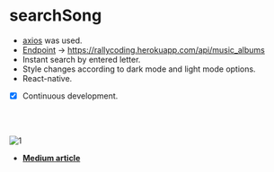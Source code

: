 # searchSong

* [axios](https://github.com/axios/axios) was used.
* [Endpoint](https://stackoverflow.com/questions/2122604/what-is-an-endpoint) -> https://rallycoding.herokuapp.com/api/music_albums
* Instant search by entered letter.
* Style changes according to dark mode and light mode options.
* React-native.
* [x] Continuous development.
<br>
<br>

![1](https://user-images.githubusercontent.com/15261155/84580033-f6e70600-addb-11ea-9778-ed06f4af0472.gif)

* <b>[Medium article](https://medium.com/@alpkrts3/axios-kullanarak-api-i̇steği-atmak-ve-gelen-veriyi-i̇şlemek-5fa033743f9e)<b>
